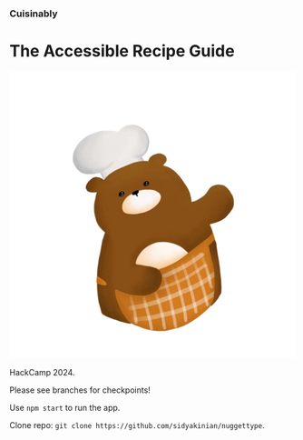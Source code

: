 <p align="center">

### Cuisinably
# The Accessible Recipe Guide

![alt text](public/images/bear-chef.png)

</p>

HackCamp 2024.

Please see branches for checkpoints!

Use `npm start` to run the app.

Clone repo: `git clone https://github.com/sidyakinian/nuggettype`.